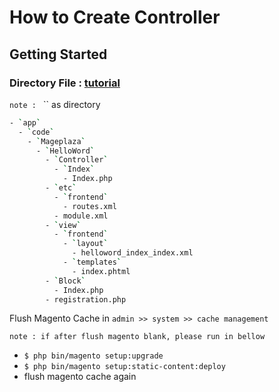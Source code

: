 # How to Create Controller

## Getting Started

### Directory File : [tutorial](https://www.mageplaza.com/magento-2-module-development/how-to-create-controllers-magento-2.html)
`note : `  `` as directory
```bash
- `app`
  - `code`
    - `Mageplaza`
      - `HelloWord`
        - `Controller`
          - `Index`
            - Index.php
        - `etc`
          - `frontend`
            - routes.xml
          - module.xml
        - `view`
          - `frontend`
            - `layout`
              - helloword_index_index.xml
            - `templates`
              - index.phtml
        - `Block`
          - Index.php
        - registration.php
```

Flush Magento Cache in `admin >> system >> cache management`

`note : if after flush magento blank, please run in bellow`

- `$ php bin/magento setup:upgrade`
- `$ php bin/magento setup:static-content:deploy`
- flush magento cache again
